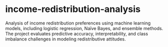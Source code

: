 # income-redistribution-analysis
Analysis of income redistribution preferences using machine learning models, including logistic regression, Naïve Bayes, and ensemble methods. The project evaluates predictive accuracy, interpretability, and class imbalance challenges in modeling redistributive attitudes.

